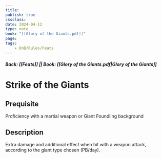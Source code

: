 ```yaml
---
title:
publish: true
cssclass:
date: 2024-04-12
type: note
book: "[[Glory of the Giants.pdf]]"
page: 
tags:
    - DnD/Rules/Feats
---
```


##### Back: [[Feats]] || Book: [[Glory of the Giants.pdf|Glory of the Giants]]

# Strike of the Giants


## Prequisite 
Proficiency with a martial weapon or Giant Foundling background

## Description
Extra damage and additional effect when hit with a weapon attack, according to the giant type chosen (PB/day).